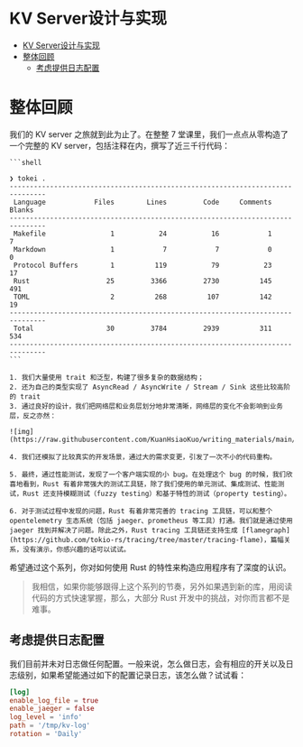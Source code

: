 # KV Server设计与实现

<!--ts-->
* [KV Server设计与实现](#kv-server设计与实现)
* [整体回顾](#整体回顾)
   * [考虑提供日志配置](#考虑提供日志配置)

<!-- Created by https://github.com/ekalinin/github-markdown-toc -->
<!-- Added by: runner, at: Tue Oct 18 08:14:28 UTC 2022 -->

<!--te-->

# 整体回顾

我们的 KV server 之旅就到此为止了。在整整 7 堂课里，我们一点点从零构造了一个完整的 KV server，包括注释在内，撰写了近三千行代码：

~~~admonish note title="使用tokei检查代码行数 " collapsible=true
```shell

❯ tokei .
-------------------------------------------------------------------------------
 Language            Files        Lines         Code     Comments       Blanks
-------------------------------------------------------------------------------
 Makefile                1           24           16            1            7
 Markdown                1            7            7            0            0
 Protocol Buffers        1          119           79           23           17
 Rust                   25         3366         2730          145          491
 TOML                    2          268          107          142           19
-------------------------------------------------------------------------------
 Total                  30         3784         2939          311          534
-------------------------------------------------------------------------------
```
~~~

~~~admonish info title=" 在这个系列里: " collapsible=true
1. 我们大量使用 trait 和泛型，构建了很多复杂的数据结构；
2. 还为自己的类型实现了 AsyncRead / AsyncWrite / Stream / Sink 这些比较高阶的 trait
3. 通过良好的设计，我们把网络层和业务层划分地非常清晰，网络层的变化不会影响到业务层，反之亦然：

![img](https://raw.githubusercontent.com/KuanHsiaoKuo/writing_materials/main/imgs/53f5e5cf68b4300c3231885b10c784f3.jpeg)

4. 我们还模拟了比较真实的开发场景，通过大的需求变更，引发了一次不小的代码重构。

5. 最终，通过性能测试，发现了一个客户端实现的小 bug。在处理这个 bug 的时候，我们欣喜地看到，Rust 有着非常强大的测试工具链，除了我们使用的单元测试、集成测试、性能测试，Rust 还支持模糊测试（fuzzy testing）和基于特性的测试（property testing）。

6. 对于测试过程中发现的问题，Rust 有着非常完善的 tracing 工具链，可以和整个 opentelemetry 生态系统（包括 jaeger、prometheus 等工具）打通。我们就是通过使用 jaeger 找到并解决了问题。除此之外，Rust tracing 工具链还支持生成 [flamegraph](https://github.com/tokio-rs/tracing/tree/master/tracing-flame)，篇幅关系，没有演示，你感兴趣的话可以试试。
~~~

希望通过这个系列，你对如何使用 Rust 的特性来构造应用程序有了深度的认识。

> 我相信，如果你能够跟得上这个系列的节奏，另外如果遇到新的库，用阅读代码的方式快速掌握，那么，大部分 Rust 开发中的挑战，对你而言都不是难事。

## 考虑提供日志配置

我们目前并未对日志做任何配置。一般来说，怎么做日志，会有相应的开关以及日志级别，如果希望能通过如下的配置记录日志，该怎么做？试试看：

```toml
[log]
enable_log_file = true
enable_jaeger = false
log_level = 'info'
path = '/tmp/kv-log'
rotation = 'Daily'
```